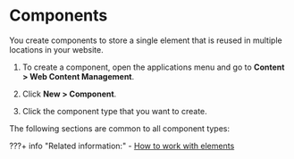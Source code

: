 # Components

You create components to store a single element that is reused in multiple locations in your website.

1.  To create a component, open the applications menu and go to **Content > Web Content Management**.

2.  Click **New > Component**.

3.  Click the component type that you want to create.


The following sections are common to all component types:

???+ info "Related information:"
    - [How to work with elements](./elements/index.md)
